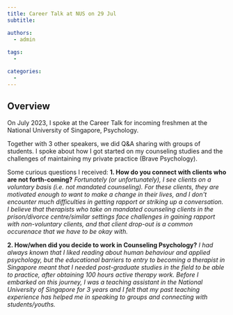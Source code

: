 ```yaml
---
title: Career Talk at NUS on 29 Jul
subtitle: 

authors:
  - admin
  
tags:
  - 

categories:
  - 
---
```


## Overview

On July 2023, I spoke at the Career Talk for incoming freshmen at the National University of Singapore, Psychology. </br>

Together with 3 other speakers, we did Q&A sharing with groups of students. I spoke about how I got started on my counseling studies and the challenges of maintaining my private practice (Brave Psychology). 

Some curious questions I received:
**1. How do you connect with clients who are not forth-coming?** 
*Fortunately (or unfortunately), I see clients on a voluntary basis (i.e. not mandated counseling). For these clients, they are motivated enough to want to make a change in their lives, and I don't encounter much difficulties in getting rapport or striking up a conversation. I believe that therapists who take on mandated counseling clients in the prison/divorce centre/similar settings face challenges in gaining rapport with non-voluntary clients, and that client drop-out is a common occurenace that we have to be okay with.*

**2. How/when did you decide to work in Counseling Psychology?**
*I had always known that I liked reading about human behaviour and applied psychology, but the educational barriers to entry to becoming a therapist in Singapore meant that I needed post-graduate studies in the field to be able to practice, after obtaining 100 hours active therapy work. Before I embarked on this journey, I was a teaching assistant in the National University of Singapore for 3 years and I felt that my past teaching experience has helped me in speaking to groups and connecting with students/youths.*




